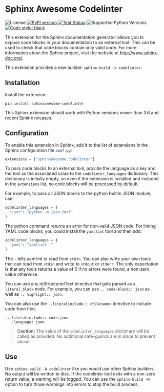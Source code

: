 # Sphinx Awesome Codelinter

![License](https://img.shields.io/github/license/kai687/sphinxawesome-codelinter?color=blue)
[![PyPI version](https://img.shields.io/pypi/v/sphinxawesome-codelinter)](https://img.shields.io/pypi/v/sphinxawesome-codelinter)
[![Test Status](https://img.shields.io/github/workflow/status/kai687/sphinxawesome-codelinter/Run%20unit%20tests%20against%20different%20versions%20of%20Python?label=tests)](https://img.shields.io/github/workflow/status/kai687/sphinxawesome-codelinter/Run%20unit%20tests%20against%20different%20versions%20of%20Python?label=tests)
![Supported Python Versions](https://img.shields.io/pypi/pyversions/sphinxawesome-codelinter)
[![Code style: black](https://img.shields.io/badge/code%20style-black-000000.svg)](https://github.com/psf/black)

This extension for the Sphinx documentation generator allows you to expose code blocks
in your documentation to an external tool. This can be used to check that code blocks
contain only valid code. For more information about the Sphinx project, visit the
website at http://www.sphinx-doc.org/.

This extension provides a new builder: `sphinx-build -b codelinter`.

## Installation

Install the extension:

```console
pip install sphinxawesome-codelinter
```

This Sphinx extension should work with Python versions newer than 3.6 and recent Sphinx
releases.

## Configuration

To enable this extension in Sphinx, add it to the list of extensions in the Sphinx
configuration file `conf.py`:

```python
extensions = ["sphinxawesome.codelinter"]
```

To pass code blocks to an external tool, provide the language as a key and the tool as
the associated value to the `codelinter_languages` dictionary. This dictionary is initially
empty, so even if the extension is installed and included in the `extensions` list,
no code blocks will be processed by default.

For example, to pass all JSON blocks to the python builtin JSON module, use:

```python
codelinter_languages = {
  "json": "python -m json.tool"
}
```

The python command returns an error for non-valid JSON code. For linting YAML code blocks, you could
install the `yamllint` tool and then add:

```python
codelinter_languages = {
  "yaml": "yamllint -"
}
```

The `-` tells yamllint to read from `stdin`. You can also write your own tools that can
read from `stdin` and write to `stdout` or `stderr`. The only expectation is that any
tools returns a value of 0 if no errors were found, a non-zero value otherwise.

You can use any reStructuredText directive that gets parsed as a `literal_block` node.
For example, you can use `.. code-block:: json` as well as `.. highlight:: json`.

You can also use the `..literalinclude:: <filename>` directive to include code from
files.

```
.. literalinclude:: code.json
   :language: json
```

> **Caution:** The value of the `codelinter_languages` dictionary will be called as
provided. No additional safe-guards are in place to prevent abuse.

## Use

Use `sphinx-build -b codelinter` like you would use other Sphinx builders. No output 
will be written to disk. If the codelinter tool exits with a non-zero return value, 
a warning will be logged. You can use the `sphinx-build -W` option to turn those 
warnings into errors to stop the build process.
